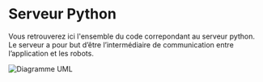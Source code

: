 # Serveur Python

Vous retrouverez ici l'ensemble du code correpondant au serveur python.
Le serveur a pour but d’être l’intermédiaire de communication entre l’application et les robots. 

![Diagramme UML](/Serveur_Python/Illustrations_doc/Architecture.jpg)
